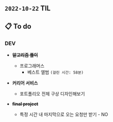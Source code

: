 ## `2022-10-22` TIL

## 📋 To do

### DEV

+ ~~**알고리즘 풀이**~~
  + 프로그래머스
    + 베스트 앨범 `(걸린 시간: 58분)`

+ **커리어 서비스**
  + 포트폴리오 전체 구상 디자인해보기

+ ~~**final project**~~
  + 특정 시간 내 마지막으로 오는 요청만 받기 - NO